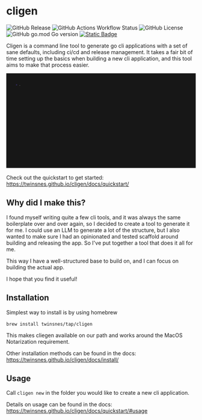 # cligen 

![GitHub Release](https://img.shields.io/github/v/release/twinsnes/cligen)
![GitHub Actions Workflow Status](https://img.shields.io/github/actions/workflow/status/twinsnes/cligen/ci.yml)
![GitHub License](https://img.shields.io/github/license/twinsnes/cligen)
![GitHub go.mod Go version](https://img.shields.io/github/go-mod/go-version/twinsnes/cligen)
[![Static Badge](https://img.shields.io/badge/docs-github_pages-blue)](https://twinsnes.github.io/cligen/docs)


Cligen is a command line tool to generate go cli applications with a set of sane defaults, including ci/cd and release management. It takes a fair bit of time setting up the basics when building a new cli application, and this tool aims to make that process easier.

![Demo](demo.gif)

Check out the quickstart to get started: https://twinsnes.github.io/cligen/docs/quickstart/

## Why did I make this?
I found myself writing quite a few cli tools, and it was always the same boilerplate over and over again, so I decided to create a tool to generate it for me. I could use an LLM to generate a lot of the structure, but I also wanted to make sure I had an opinionated and tested scaffold around building and releasing the app. So I've put together a tool that does it all for me. 

This way I have a well-structured base to build on, and I can focus on building the actual app.

I hope that you find it useful!

## Installation

Simplest way to install is by using homebrew

```shell
brew install twinsnes/tap/cligen
```

This makes cliegen available on our path and works around the MacOS Notarization requirement.

Other installation methods can be found in the docs: https://twinsnes.github.io/cligen/docs/install/

## Usage

Call `cligen new` in the folder you would like to create a new cli application.

Details on usage can be found in the docs: https://twinsnes.github.io/cligen/docs/quickstart/#usage